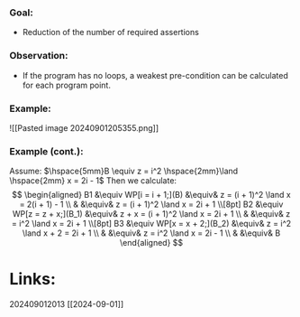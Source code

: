 ### Goal:
-  Reduction of the number of required assertions
### Observation:
- If the program has no loops, a weakest pre-condition can be calculated for each program point.
### Example:

![[Pasted image 20240901205355.png]]
### Example (cont.):
Assume: $\hspace{5mm}B \equiv z = i^2 \hspace{2mm}\land \hspace{2mm} x = 2i - 1$
Then we calculate:
$$
\begin{aligned}
B1 &\equiv WP[i = i + 1;](B) &\equiv& z = (i + 1)^2 \land x = 2(i + 1) - 1 \\
   &                        &\equiv& z = (i + 1)^2 \land x = 2i + 1 \\[8pt]
B2 &\equiv WP[z = z + x;](B_1) &\equiv& z + x = (i + 1)^2 \land x = 2i + 1 \\
   &                         &\equiv& z = i^2 \land x = 2i + 1 \\[8pt]
B3 &\equiv WP[x = x + 2;](B_2) &\equiv& z = i^2 \land x + 2 = 2i + 1 \\
   &                         &\equiv& z = i^2 \land x = 2i - 1 \\
   &                         &\equiv& B
\end{aligned}
$$






# Links: 




202409012013
[[2024-09-01]]